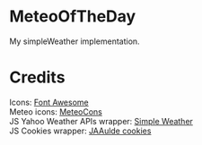 # MeteoOfTheDay
My simpleWeather implementation.

# Credits
Icons: <a href="https://github.com/FortAwesome/Font-Awesome">Font Awesome</a><br/>
Meteo icons: <a href="http://www.alessioatzeni.com/meteocons/">MeteoCons</a><br/>
JS Yahoo Weather APIs wrapper: <a href="https://github.com/monkeecreate/jquery.simpleWeather">Simple Weather</a><br/>
JS Cookies wrapper: <a href="https://github.com/JAAulde/cookies">JAAulde cookies</a><br/>

